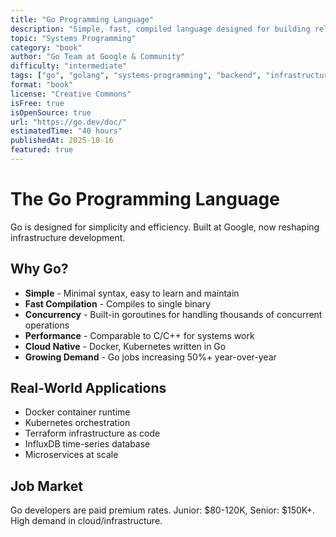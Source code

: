 ```yaml
---
title: "Go Programming Language"
description: "Simple, fast, compiled language designed for building reliable and efficient software. Powers Docker, Kubernetes, and modern infrastructure. The future of systems programming."
topic: "Systems Programming"
category: "book"
author: "Go Team at Google & Community"
difficulty: "intermediate"
tags: ["go", "golang", "systems-programming", "backend", "infrastructure"]
format: "book"
license: "Creative Commons"
isFree: true
isOpenSource: true
url: "https://go.dev/doc/"
estimatedTime: "40 hours"
publishedAt: 2025-10-16
featured: true
---
```


# The Go Programming Language

Go is designed for simplicity and efficiency. Built at Google, now reshaping infrastructure development.

## Why Go?

- **Simple** - Minimal syntax, easy to learn and maintain
- **Fast Compilation** - Compiles to single binary
- **Concurrency** - Built-in goroutines for handling thousands of concurrent operations
- **Performance** - Comparable to C/C++ for systems work
- **Cloud Native** - Docker, Kubernetes written in Go
- **Growing Demand** - Go jobs increasing 50%+ year-over-year

## Real-World Applications

- Docker container runtime
- Kubernetes orchestration
- Terraform infrastructure as code
- InfluxDB time-series database
- Microservices at scale

## Job Market

Go developers are paid premium rates. Junior: $80-120K, Senior: $150K+. High demand in cloud/infrastructure.
